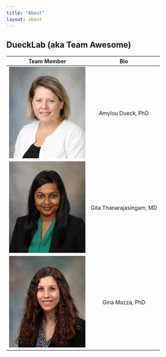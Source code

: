 ```yaml
---
title: "About"
layout: about
---
```


## DueckLab (aka Team Awesome)

| Team Member | Bio |
| :-: | :-: |
| <img src="/assets/images/Dueck.jpg" alt="amylou" width="200"/> | Amylou Dueck, PhD |
| <img src="/assets/images/Thanarajasingam.jpg" alt="gita" width="200"/> | Gita Thanarajasingam, MD |
| <img src="/assets/images/Mazza.jpg" alt="gina" width="200"/> | Gina Mazza, PhD|



